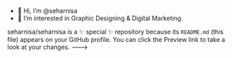 - 👋 Hi, I’m @seharnisa
- 👀 I’m interested in Graphic Designing & Digital Marketing.

seharnisa/seharnisa is a ✨ special ✨ repository because its `README.md` (this file) appears on your GitHub profile.
You can click the Preview link to take a look at your changes.
--->
